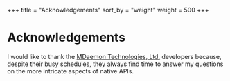 +++
title = "Acknowledgements"
sort_by = "weight"
weight = 500
+++
# Acknowledgements

I would like to thank the [MDaemon Technologies, Ltd.](https://mdaemon.com/)
developers because, despite their busy schedules, they always find time
to answer my questions on the more intricate aspects of native APIs.
